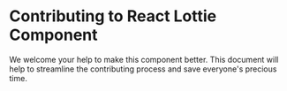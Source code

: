 # Contributing to React Lottie Component

We welcome your help to make this component better. This document will help to streamline the contributing process and save everyone's precious time.

